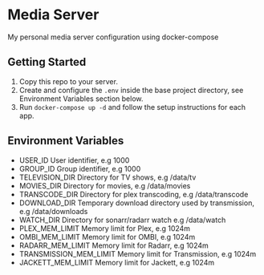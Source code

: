 # Media Server
My personal media server configuration using docker-compose

## Getting Started
1. Copy this repo to your server.
2. Create and configure the `.env` inside the base project directory, see Environment Variables section below.
3. Run `docker-compose up -d` and follow the setup instructions for each app.

## Environment Variables
- USER_ID User identifier, e.g 1000
- GROUP_ID Group identifier, e.g 1000
- TELEVISION_DIR Directory for TV shows, e.g /data/tv
- MOVIES_DIR Directory for movies, e.g /data/movies
- TRANSCODE_DIR Directory for plex transcoding, e.g /data/transcode
- DOWNLOAD_DIR Temporary download directory used by transmission, e.g /data/downloads
- WATCH_DIR Directory for sonarr/radarr watch e.g /data/watch
- PLEX_MEM_LIMIT Memory limit for Plex, e.g 1024m
- OMBI_MEM_LIMIT Memory limit for OMBI, e.g 1024m
- RADARR_MEM_LIMIT Memory limit for Radarr, e.g 1024m
- TRANSMISSION_MEM_LIMIT Memory limit for Transmission, e.g 1024m
- JACKETT_MEM_LIMIT Memory limit for Jackett, e.g 1024m
